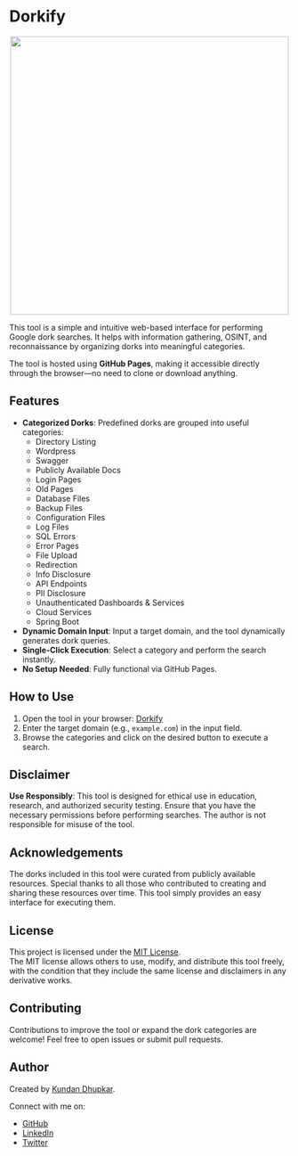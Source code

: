 # Dorkify

<p align="center">
  <img src="https://github.com/user-attachments/assets/9b9c4c0b-1aa1-4891-a420-7abeb7826b9d" width="500" />
</p>

This tool is a simple and intuitive web-based interface for performing Google dork searches. It helps with information gathering, OSINT, and reconnaissance by organizing dorks into meaningful categories. 

The tool is hosted using **GitHub Pages**, making it accessible directly through the browser—no need to clone or download anything.

## Features

- **Categorized Dorks**: Predefined dorks are grouped into useful categories:
  - Directory Listing
  - Wordpress
  - Swagger
  - Publicly Available Docs
  - Login Pages
  - Old Pages
  - Database Files
  - Backup Files
  - Configuration Files
  - Log Files
  - SQL Errors
  - Error Pages
  - File Upload
  - Redirection
  - Info Disclosure
  - API Endpoints
  - PII Disclosure
  - Unauthenticated Dashboards & Services
  - Cloud Services
  - Spring Boot
- **Dynamic Domain Input**: Input a target domain, and the tool dynamically generates dork queries.
- **Single-Click Execution**: Select a category and perform the search instantly.
- **No Setup Needed**: Fully functional via GitHub Pages.

## How to Use

1. Open the tool in your browser: [Dorkify](https://kundandhupkar.github.io/Dorkify)
2. Enter the target domain (e.g., `example.com`) in the input field.
3. Browse the categories and click on the desired button to execute a search.

## Disclaimer

**Use Responsibly**: This tool is designed for ethical use in education, research, and authorized security testing. Ensure that you have the necessary permissions before performing searches. The author is not responsible for misuse of the tool.

## Acknowledgements

The dorks included in this tool were curated from publicly available resources. Special thanks to all those who contributed to creating and sharing these resources over time. This tool simply provides an easy interface for executing them.

## License

This project is licensed under the [MIT License](LICENSE).  
The MIT license allows others to use, modify, and distribute this tool freely, with the condition that they include the same license and disclaimers in any derivative works.

## Contributing

Contributions to improve the tool or expand the dork categories are welcome! Feel free to open issues or submit pull requests.

## Author

Created by [Kundan Dhupkar](https://github.com/kundandhupkar). 

Connect with me on:

- [GitHub](https://github.com/kundandhupkar)
- [LinkedIn](https://linkedin.com/in/kundan-dhupkar)
- [Twitter](https://x.com/kundan_dhupkar)
